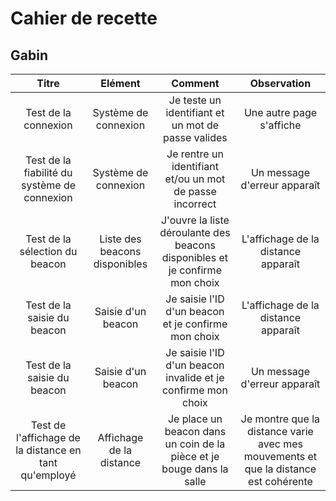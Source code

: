 # Cahier de recette

## Gabin

| Titre  | Elément | Comment | Observation |
| :-------------: | :-------------: | :-------------: | :-------------: |
| Test de la connexion  | Système de connexion  | Je teste un identifiant et un mot de passe valides | Une autre page s'affiche  |
| Test de la fiabilité du système de connexion | Système de connexion | Je rentre un identifiant et/ou un mot de passe incorrect | Un message d'erreur apparaît |
| Test de la sélection du beacon | Liste des beacons disponibles | J'ouvre la liste déroulante des beacons disponibles et je confirme mon choix | L'affichage de la distance apparaît |
| Test de la saisie du beacon | Saisie d'un beacon | Je saisie l'ID d'un beacon et je confirme mon choix | L'affichage de la distance apparaît |
| Test de la saisie du beacon | Saisie d'un beacon | Je saisie l'ID d'un beacon invalide et je confirme mon choix | Un message d'erreur apparaît |
| Test de l'affichage de la distance en tant qu'employé | Affichage de la distance | Je place un beacon dans un coin de la pièce et je bouge dans la salle | Je montre que la distance varie avec mes mouvements et que la distance est cohérente |
